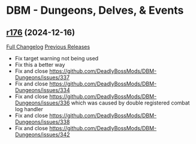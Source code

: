 # DBM - Dungeons, Delves, & Events

## [r176](https://github.com/DeadlyBossMods/DBM-Dungeons/tree/r176) (2024-12-16)
[Full Changelog](https://github.com/DeadlyBossMods/DBM-Dungeons/compare/r175...r176) [Previous Releases](https://github.com/DeadlyBossMods/DBM-Dungeons/releases)

- Fix target warning not being used  
- Fix this a better way  
- Fix and close https://github.com/DeadlyBossMods/DBM-Dungeons/issues/337  
- Fix and close https://github.com/DeadlyBossMods/DBM-Dungeons/issues/334  
- Fix and close https://github.com/DeadlyBossMods/DBM-Dungeons/issues/336 which was caused by double registered combat log handler  
- Fix and close https://github.com/DeadlyBossMods/DBM-Dungeons/issues/338  
- Fix and close https://github.com/DeadlyBossMods/DBM-Dungeons/issues/342  
